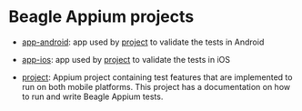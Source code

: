 # Beagle Appium projects

- [app-android](./app-android): app used by [project](./project) to validate the tests in Android

- [app-ios](./app-ios): app used by [project](./project) to validate the tests in iOS

- [project](./project): Appium project containing test features that are implemented to run on both mobile platforms. 
  This project has a documentation on how to run and write Beagle Appium tests.






